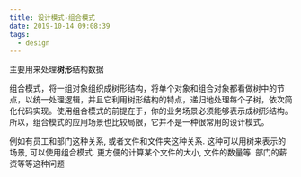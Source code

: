 ```yaml
---
title: 设计模式-组合模式
date: 2019-10-14 09:08:39
tags:
  - design
---
```


主要用来处理**树形**结构数据

组合模式，将一组对象组织成树形结构，将单个对象和组合对象都看做树中的节点，以统一处理逻辑，并且它利用树形结构的特点，递归地处理每个子树，依次简化代码实现。使用组合模式的前提在于，你的业务场景必须能够表示成树形结构。所以，组合模式的应用场景也比较局限，它并不是一种很常用的设计模式。

例如有员工和部门这种关系, 或者文件和文件夹这种关系. 这种可以用树来表示的场景, 可以使用组合模式. 更方便的计算某个文件的大小, 文件的数量等. 部门的薪资等等这种问题
